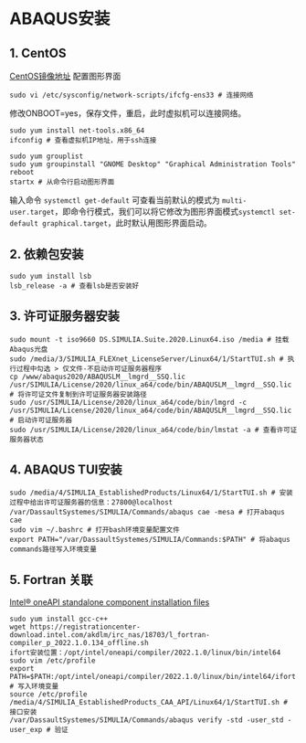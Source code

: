 # ABAQUS安装

## 1. CentOS
[CentOS镜像地址](https://mirrors.tuna.tsinghua.edu.cn/centos/7.9.2009/isos/x86_64/)
配置图形界面
```shell
sudo vi /etc/sysconfig/network-scripts/ifcfg-ens33 # 连接网络
```
修改ONBOOT=yes，保存文件，重启，此时虚拟机可以连接网络。
```shell
sudo yum install net-tools.x86_64
ifconfig # 查看虚拟机IP地址，用于ssh连接
```
```shell
sudo yum grouplist
sudo yum groupinstall "GNOME Desktop" "Graphical Administration Tools"
reboot
startx # 从命令行启动图形界面
```
输入命令 `systemctl get-default` 可查看当前默认的模式为 `multi-user.target`，即命令行模式，我们可以将它修改为图形界面模式`systemctl set-default graphical.target`，此时默认用图形界面启动。

## 2. 依赖包安装
```shell
sudo yum install lsb
lsb_release -a # 查看lsb是否安装好
```

## 3. 许可证服务器安装
```shell
sudo mount -t iso9660 DS.SIMULIA.Suite.2020.Linux64.iso /media # 挂载Abaqus光盘
sudo /media/3/SIMULIA_FLEXnet_LicenseServer/Linux64/1/StartTUI.sh # 执行过程中勾选 > 仅文件-不启动许可证服务器程序
cp /www/abaqus2020/ABAQUSLM__lmgrd__SSQ.lic /usr/SIMULIA/License/2020/linux_a64/code/bin/ABAQUSLM__lmgrd__SSQ.lic # 将许可证文件复制到许可证服务器安装路径
sudo /usr/SIMULIA/License/2020/linux_a64/code/bin/lmgrd -c /usr/SIMULIA/License/2020/linux_a64/code/bin/ABAQUSLM__lmgrd__SSQ.lic # 启动许可证服务器
sudo /usr/SIMULIA/License/2020/linux_a64/code/bin/lmstat -a # 查看许可证服务器状态
```

## 4. ABAQUS TUI安装
```shell
sudo /media/4/SIMULIA_EstablishedProducts/Linux64/1/StartTUI.sh # 安装过程中给出许可证服务器的信息：27800@localhost
/var/DassaultSystemes/SIMULIA/Commands/abaqus cae -mesa # 打开abaqus cae
sudo vim ~/.bashrc # 打开bash环境变量配置文件
export PATH="/var/DassaultSystemes/SIMULIA/Commands:$PATH" # 将abaqus commands路径写入环境变量
```

## 5. Fortran 关联
[Intel® oneAPI standalone component installation files](https://www.intel.com/content/www/us/en/developer/articles/tool/oneapi-standalone-components.html#fortran)
```shell
sudo yum install gcc-c++
wget https://registrationcenter-download.intel.com/akdlm/irc_nas/18703/l_fortran-compiler_p_2022.1.0.134_offline.sh
ifort安装位置：/opt/intel/oneapi/compiler/2022.1.0/linux/bin/intel64
sudo vim /etc/profile
export PATH=$PATH:/opt/intel/oneapi/compiler/2022.1.0/linux/bin/intel64/ifort # 写入环境变量
source /etc/profile
/media/4/SIMULIA_EstablishedProducts_CAA_API/Linux64/1/StartTUI.sh # 接口安装
/var/DassaultSystemes/SIMULIA/Commands/abaqus verify -std -user_std -user_exp # 验证
```
 
